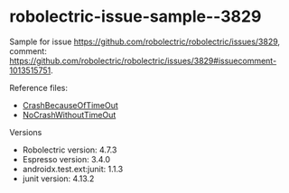 # robolectric-issue-sample--3829

Sample for issue https://github.com/robolectric/robolectric/issues/3829, comment: https://github.com/robolectric/robolectric/issues/3829#issuecomment-1013515751.

Reference files: 
- [CrashBecauseOfTimeOut](https://github.com/fknives/robolectric-issue-sample--3829/blob/develop/app/src/test/java/org/fnives/android/timeout/issue/report/CrashBecauseOfTimeOut.kt)
- [NoCrashWithoutTimeOut](https://github.com/fknives/robolectric-issue-sample--3829/blob/develop/app/src/test/java/org/fnives/android/timeout/issue/report/NoCrashWithoutTimeOut.kt)

Versions
- Robolectric version: 4.7.3
- Espresso version: 3.4.0
- androidx.test.ext:junit: 1.1.3
- junit version: 4.13.2
